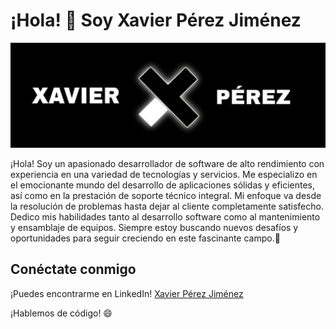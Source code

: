 # ¡Hola! 👋 Soy Xavier Pérez Jiménez

![mi portada](xvipj-portada.jpeg)


¡Hola! Soy un apasionado desarrollador de software de alto rendimiento con experiencia en una variedad de tecnologías y servicios. Me especializo en el emocionante mundo del desarrollo de aplicaciones sólidas y eficientes, así como en la prestación de soporte técnico integral. Mi enfoque va desde la resolución de problemas hasta dejar al cliente completamente satisfecho. Dedico mis habilidades tanto al desarrollo software como al mantenimiento y ensamblaje de equipos. Siempre estoy buscando nuevos desafíos y oportunidades para seguir creciendo en este fascinante campo.🚀

## Conéctate conmigo

¡Puedes encontrarme en LinkedIn! [Xavier Pérez Jiménez](https://www.linkedin.com/in/xavierperezjimenez/)

¡Hablemos de código! 😄

